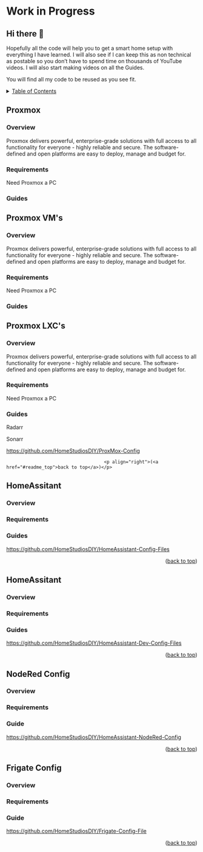 # Work in Progress

## Hi there 👋								<a id="readme_top"></a>

Hopefully all the code will help you to get a smart home setup with everything I have learned. I will also see if I can keep this as non technical as postable so you don’t have to spend time on thousands of YouTube videos. I will also start making videos on all the Guides. 

You will find all my code to be reused as you see fit.




<details>
  <summary><u>Table of Contents</u></summary>
  <ol>
    <li>
		<a href="#Proxmox">Proxmox</a>
			<ul>
				<li><a href="#Overview">Overview</a></li>
				<li><a href="#Requirements">Requirements</a></li>
				<li><a href="#Guides">Guides</a></li>
			</ul>
    </li>
    <li>
		<a href="# Proxmox LXC's"> Proxmox VM's</a>
			<ul>
				<li><a href="#Overview">Overview</a></li>
				<li><a href="#Requirements">Requirements</a></li>
				<li><a href="#Guide">Guide</a></li>
				
				<ul>
				<li><a href="#Overview">OPNsense Setup</a></li>
			<li>
				<a href="#OPNsense">OPNsense</a>
				<ul>
					<li><a href="#Overview">Overview</a></li>
					<li><a href="#Requirements">Requirements</a></li>
					<li><a href="#Guides">Guides</a></li>
				</ul>
			</li>
				<li><a href="#Requirements">HomeAssistant Setup</a></li>
				<li><a href="#Guide">Guide</a></li>
				</ul>
			</ul>
	</li>
    <li>
		<a href="# Proxmox LXC's"> Proxmox LXC's</a>
			<ul>
				<li><a href="#Overview">Overview</a></li>
				<li><a href="#Requirements">Requirements</a></li>
				<li><a href="#Guide">Guide</a></li>
			</ul>
	</li>	
    <li>
		<a href="#OPNsense">OPNsense</a>
			<ul>
				<li><a href="#Overview">Overview</a></li>
				<li><a href="#Requirements">Requirements</a></li>
				<li><a href="#Guides">Guides</a></li>
			</ul>
    </li>	
    <li>
		<a href="#HomeAssitant">HomeAssitant</a>
			<ul>
				<li><a href="#Overview">Overview</a></li>
				<li><a href="#Requirements">Requirements</a></li>
				<li><a href="#Guide">Guide</a></li>
			</ul>
    </li>
    <li>
		<a href="#HomeAssistant">HomeAssistant</a>
			<ul>
				<li><a href="#Overview">Overview</a></li>
				<li><a href="#Requirements">Requirements</a></li>
				<li><a href="#Guide">Guide</a></li>
			</ul>
    </li>
    <li>
		<a href="#NodeRed">NodeRed</a>
			<ul>
				<li><a href="#Overview">Overview</a></li>
				<li><a href="#Requirements">Requirements</a></li>
				<li><a href="#Guide">Guide</a></li>
			</ul>	
    </li>		
    <li>
		<a href="#Frigate">Frigate</a>
			<ul>
				<li><a href="#Overview">Overview</a></li>
				<li><a href="#Requirements">Requirements</a></li>
				<li><a href="#Guide">Guide</a></li>
			</ul>
	
  </ol>
</details>



## Proxmox								<a id="Proxmox"></a>


### Overview 							<a id="Overview"></a>

Proxmox delivers powerful, enterprise-grade solutions with full access to all functionality for everyone - highly reliable and secure.
The software-defined and open platforms are easy to deploy, manage and budget for.

### Requirements 						<a id="Requirements"></a>

Need Proxmox a PC



### Guides 								<a id="Guides"></a>







## Proxmox VM's								<a id="Proxmox"></a>


### Overview 							<a id="Overview"></a>

Proxmox delivers powerful, enterprise-grade solutions with full access to all functionality for everyone - highly reliable and secure.
The software-defined and open platforms are easy to deploy, manage and budget for.

### Requirements 						<a id="Requirements"></a>

Need Proxmox a PC



### Guides 								<a id="Guides"></a>





## Proxmox LXC's								<a id="Proxmox"></a>


### Overview 							<a id="Overview"></a>

Proxmox delivers powerful, enterprise-grade solutions with full access to all functionality for everyone - highly reliable and secure.
The software-defined and open platforms are easy to deploy, manage and budget for.

### Requirements 						<a id="Requirements"></a>

Need Proxmox a PC



### Guides 								<a id="Guides"></a>

Radarr

Sonarr


https://github.com/HomeStudiosDIY/ProxMox-Config





										<p align="right">(<a href="#readme_top">back to top</a>)</p>

## HomeAssitant							<a id="Proxmox"></a>



### Overview 							<a id="Proxmox"></a>

### Requirements 						<a id="Proxmox"></a>

### Guides								<a id="Proxmox"></a>

https://github.com/HomeStudiosDIY/HomeAssistant-Config-Files


<p align="right">(<a href="#readme_top">back to top</a>)</p>

## HomeAssitant <a id="Proxmox"></a>

### Overview <a id="Overview"></a>

### Requirements <a id="Requirements"></a>

### Guides <a id="Requirements"></a>

https://github.com/HomeStudiosDIY/HomeAssistant-Dev-Config-Files


<p align="right">(<a href="#readme_top">back to top</a>)</p>

## NodeRed Config <a id="Requirements"></a> 

### Overview <a id="Requirements"></a>

### Requirements <a id="Requirements"></a>

### Guide <a id="Requirements"></a>

https://github.com/HomeStudiosDIY/HomeAssistant-NodeRed-Config


<p align="right">(<a href="#readme_top">back to top</a>)</p>

## Frigate Config <a id="Requirements"></a>

### Overview <a id="Requirements"></a>

### Requirements <a id="Requirements"></a>

### Guide <a id="Requirements"></a>

https://github.com/HomeStudiosDIY/Frigate-Config-File


<p align="right">(<a href="#readme_top">back to top</a>)</p>














<!--
**HomeStudiosDIY/HomeStudiosDIY** is a ✨ _special_ ✨ repository because its `README.md` (this file) appears on your GitHub profile.

Here are some ideas to get you started:

- 🔭 I’m currently working on ...
- 🌱 I’m currently learning ...
- 👯 I’m looking to collaborate on ...
- 🤔 I’m looking for help with ...
- 💬 Ask me about ...
- 📫 How to reach me: ...
- 😄 Pronouns: ...
- ⚡ Fun fact: ...
-->


